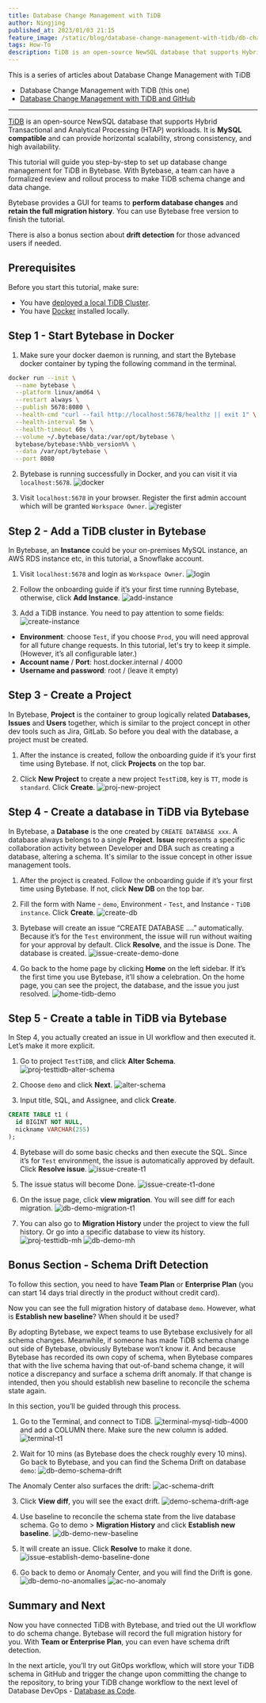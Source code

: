 ```yaml
---
title: Database Change Management with TiDB
author: Ningjing
published_at: 2023/01/03 21:15
feature_image: /static/blog/database-change-management-with-tidb/db-change-tidb.webp
tags: How-To
description: TiDB is an open-source NewSQL database that supports Hybrid Transactional and Analytical Processing workloads. This tutorial will guide you step-by-step to set up database change management for TiDB in Bytebase.
---
```


This is a series of articles about Database Change Management with TiDB

- Database Change Management with TiDB (this one)
- [Database Change Management with TiDB and GitHub](/blog/database-change-management-with-tidb-and-github)

---

[TiDB](https://www.pingcap.com/tidb/) is an open-source NewSQL database that supports Hybrid Transactional and Analytical Processing (HTAP) workloads. It is **MySQL compatible** and can provide horizontal scalability, strong consistency, and high availability.

This tutorial will guide you step-by-step to set up database change management for TiDB in Bytebase. With Bytebase, a team can have a formalized review and rollout process to make TiDB schema change and data change.

Bytebase provides a GUI for teams to **perform database changes** and **retain the full migration history**. You can use Bytebase free version to finish the tutorial.

There is also a bonus section about **drift detection** for those advanced users if needed.

## Prerequisites

Before you start this tutorial, make sure:

- You have [deployed a local TiDB Cluster](https://docs.pingcap.com/tidb/stable/quick-start-with-tidb).
- You have [Docker](https://www.docker.com/) installed locally.

## Step 1 - Start Bytebase in Docker

1. Make sure your docker daemon is running, and start the Bytebase docker container by typing the following command in the terminal.

````bash
docker run --init \
  --name bytebase \
  --platform linux/amd64 \
  --restart always \
  --publish 5678:8080 \
  --health-cmd "curl --fail http://localhost:5678/healthz || exit 1" \
  --health-interval 5m \
  --health-timeout 60s \
  --volume ~/.bytebase/data:/var/opt/bytebase \
  bytebase/bytebase:%%bb_version%% \
  --data /var/opt/bytebase \
  --port 8080
````

2. Bytebase is running successfully in Docker, and you can visit it via `localhost:5678`.
![docker](/static/blog/database-change-management-with-tidb/docker.webp)

3. Visit `localhost:5678` in your browser. Register the first admin account which will be granted `Workspace Owner`.
![register](/static/blog/database-change-management-with-tidb/register.webp)

## Step 2 - Add a TiDB cluster in Bytebase
In Bytebase, ​​an **Instance** could be your on-premises MySQL instance, an AWS RDS instance etc, in this tutorial, a Snowflake account.

1. Visit `localhost:5678` and login as `Workspace Owner`.
![login](/static/blog/database-change-management-with-tidb/login.webp)

2. Follow the onboarding guide if it’s your first time running Bytebase, otherwise, click **Add Instance**.
![add-instance](/static/blog/database-change-management-with-tidb/add-instance.webp)

3. Add a TiDB instance. You need to pay attention to some fields:
![create-instance](/static/blog/database-change-management-with-tidb/create-instance.webp)
- **Environment**: choose `Test`, if you choose `Prod`, you will need approval for all future change requests. In this tutorial, let's try to keep it simple. (However, it’s all configurable later.)
- **Account name** / **Port**: host.docker.internal / 4000
- **Username and password**: root / (leave it empty)

## Step 3 - Create a Project

In Bytebase, **Project** is the container to group logically related **Databases, Issues** and **Users** together, which is similar to the project concept in other dev tools such as Jira, GitLab. So before you deal with the database, a project must be created.

1. After the instance is created, follow the onboarding guide if it’s your first time using Bytebase. If not, click **Projects** on the top bar.

2. Click **New Project** to create a new project `TestTiDB`, key is `TT`, mode is `standard`. Click **Create**.
![proj-new-project](/static/blog/database-change-management-with-tidb/proj-new-proj.webp)

## Step 4 - Create a database in TiDB via Bytebase

In Bytebase, a **Database** is the one created by `CREATE DATABASE xxx`. A database always belongs to a single **Project**. **Issue** represents a specific collaboration activity between Developer and DBA such as creating a database, altering a schema. It's similar to the issue concept in other issue management tools.

1. After the project is created. Follow the onboarding guide if it’s your first time using Bytebase. If not, click **New DB** on the top bar.

2. Fill the form with Name - `demo`, Environment - `Test`, and Instance - `TiDB instance`. Click **Create**.
![create-db](/static/blog/database-change-management-with-tidb/create-db.webp)

3. Bytebase will create an issue “CREATE DATABASE ….” automatically. Because it’s for the `Test` environment, the issue will run without waiting for your approval by default. Click **Resolve**, and the issue is Done. The database is created.
![issue-create-demo-done](/static/blog/database-change-management-with-tidb/issue-create-demo-done.webp)

4. Go back to the home page by clicking **Home** on the left sidebar. If it’s the first time you use Bytebase, it’ll show a celebration. On the home page, you can see the project, the database, and the issue you just resolved.
![home-tidb-demo](/static/blog/database-change-management-with-tidb/home-tidb-demo.webp)

## Step 5 - Create a table in TiDB via Bytebase

In Step 4, you actually created an issue in UI workflow and then executed it. Let’s make it more explicit.

1. Go to project `TestTiDB`, and click **Alter Schema**.
![proj-testtidb-alter-schema](/static/blog/database-change-management-with-tidb/proj-testtidb-alter-schema.webp)

2. Choose `demo` and click **Next**.
![alter-schema](/static/blog/database-change-management-with-tidb/alter-schema.webp)

3. Input title, SQL, and Assignee, and click **Create**.
````sql
CREATE TABLE t1 (
  id BIGINT NOT NULL, 
  nickname VARCHAR(255)
);
````
4. Bytebase will do some basic checks and then execute the SQL. Since it’s for `Test` environment, the issue is automatically approved by default. Click **Resolve issue**.
![issue-create-t1](/static/blog/database-change-management-with-tidb/issue-create-t1.webp)

5. The issue status will become Done.
![issue-create-t1-done](/static/blog/database-change-management-with-tidb/issue-create-t1-done.webp)

6. On the issue page, click **view migration**. You will see diff for each migration.
![db-demo-migration-t1](/static/blog/database-change-management-with-tidb/db-demo-migration-t1.webp)

7. You can also go to **Migration History** under the project to view the full history. Or go into a specific database to view its history.
![proj-testtidb-mh](/static/blog/database-change-management-with-tidb/proj-testtidb-mh.webp)
![db-demo-mh](/static/blog/database-change-management-with-tidb/db-demo-mh.webp)

## Bonus Section - Schema Drift Detection

To follow this section, you need to have **Team Plan** or **Enterprise Plan** (you can start 14 days trial directly in the product without credit card).

Now you can see the full migration history of database `demo`. However, what is **Establish new baseline**? When should it be used?

By adopting Bytebase, we expect teams to use Bytebase exclusively for all schema changes. Meanwhile, if someone has made TiDB schema change out side of Bytebase, obviously Bytebase won’t know it. And because Bytebase has recorded its own copy of schema, when Bytebase compares that with the live schema having that out-of-band schema change, it will notice a discrepancy and surface a schema drift anomaly. If that change is intended, then you should establish new baseline to reconcile the schema state again.  

In this section, you’ll be guided through this process.

1. Go to the Terminal, and connect to TiDB.
![terminal-mysql-tidb-4000](/static/blog/database-change-management-with-tidb/terminal-mysql-tidb-4000.webp)
and add a COLUMN there. Make sure the new column is added.
![terminal-t1](/static/blog/database-change-management-with-tidb/terminal-t1.webp)

2. Wait for 10 mins (as Bytebase does the check roughly every 10 mins). Go back to Bytebase, and you can find the Schema Drift on database `demo`:
![db-demo-schema-drift](/static/blog/database-change-management-with-tidb/db-demo-schema-drift.webp)

The Anomaly Center also surfaces the drift:
![ac-schema-drift](/static/blog/database-change-management-with-tidb/ac-schema-drift.webp)

3. Click **View diff**, you will see the exact drift.
![demo-schema-drift-age](/static/blog/database-change-management-with-tidb/demo-schema-drift-age.webp)

4. Use baseline to reconcile the schema state from the live database schema. Go to demo > **Migration History** and click **Establish new baseline**.
![db-demo-new-baseline](/static/blog/database-change-management-with-tidb/db-demo-new-baseline.webp)

5. It will create an issue. Click **Resolve** to make it done.
![issue-establish-demo-baseline-done](/static/blog/database-change-management-with-tidb/issue-establish-demo-baseline-done.webp)

6. Go back to demo or Anomaly Center, and you will find the Drift is gone.
![db-demo-no-anomalies](/static/blog/database-change-management-with-tidb/db-demo-no-anomalies.webp)
![ac-no-anomaly](/static/blog/database-change-management-with-tidb/ac-no-anomaly.webp)

## Summary and Next

Now you have connected TiDB with Bytebase, and tried out the UI workflow to do schema change. Bytebase will record the full migration history for you. With **Team or Enterprise Plan**, you can even have schema drift detection.

In the next article, you’ll try out GitOps workflow, which will store your TiDB schema in GitHub and trigger the change upon committing the change to the repository, to bring your TiDB change workflow to the next level of Database DevOps - [Database as Code](/blog/database-as-code).
